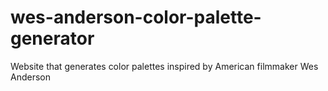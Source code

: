 # wes-anderson-color-palette-generator
Website that generates color palettes inspired by American filmmaker Wes Anderson
